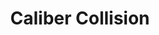 ---
title: "Caliber Collision"
url: /elk-grove/caliber-collision-elkmont-way-2/
shop: car repair
---